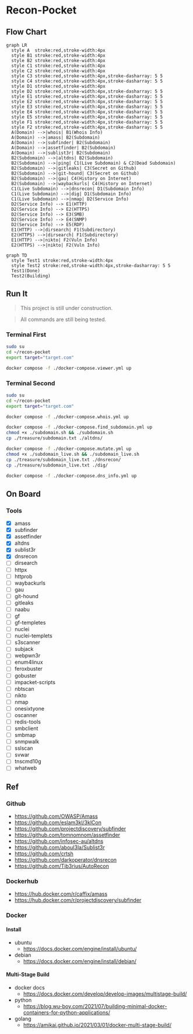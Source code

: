 # Recon-Pocket

## Flow Chart

```mermaid
graph LR
  style A  stroke:red,stroke-width:4px
  style B1 stroke:red,stroke-width:4px
  style B2 stroke:red,stroke-width:4px
  style C1 stroke:red,stroke-width:4px
  style C2 stroke:red,stroke-width:4px
  style C3 stroke:red,stroke-width:4px,stroke-dasharray: 5 5
  style C4 stroke:red,stroke-width:4px,stroke-dasharray: 5 5
  style D1 stroke:red,stroke-width:4px
  style D2 stroke:red,stroke-width:4px,stroke-dasharray: 5 5
  style E1 stroke:red,stroke-width:4px,stroke-dasharray: 5 5
  style E2 stroke:red,stroke-width:4px,stroke-dasharray: 5 5
  style E3 stroke:red,stroke-width:4px,stroke-dasharray: 5 5
  style E4 stroke:red,stroke-width:4px,stroke-dasharray: 5 5
  style E5 stroke:red,stroke-width:4px,stroke-dasharray: 5 5
  style F1 stroke:red,stroke-width:4px,stroke-dasharray: 5 5
  style F2 stroke:red,stroke-width:4px,stroke-dasharray: 5 5
  A(Domain) -->|whois| B1(Whois Info)
  A(Domain) -->|amass| B2(Subdomain)
  A(Domain) -->|subfinder| B2(Subdomain)
  A(Domain) -->|assetfinder| B2(Subdomain)
  A(Domain) -->|sublist3r| B2(Subdomain)
  B2(Subdomain) -->|altdns| B2(Subdomain)
  B2(Subdomain) -->|ping| C1(Live Subdomain) & C2(Dead Subdomain)
  B2(Subdomain) -->|gitleaks| C3(Secret on Github)
  B2(Subdomain) -->|git-hound| C3(Secret on Github)
  B2(Subdomain) -->|gau| C4(History on Internet)
  B2(Subdomain) -->|waybackurls| C4(History on Internet)
  C1(Live Subdomain) -->|dnsrecon| D1(Subdomain Info)
  C1(Live Subdomain) -->|dig| D1(Subdomain Info)
  C1(Live Subdomain) -->|nmap| D2(Service Info)
  D2(Service Info) --> E1(HTTP)
  D2(Service Info) --> E2(HTTPS)
  D2(Service Info) --> E3(SMB)
  D2(Service Info) --> E4(SNMP)
  D2(Service Info) --> E5(RDP)
  E1(HTTP) -->|dirsearch| F1(Subdirectory)
  E2(HTTPS) -->|dirsearch| F1(Subdirectory)
  E1(HTTP) -->|nikto| F2(Vuln Info)
  E2(HTTPS) -->|nikto| F2(Vuln Info)
```

```mermaid
graph TD
  style Test1 stroke:red,stroke-width:4px
  style Test2 stroke:red,stroke-width:4px,stroke-dasharray: 5 5
  Test1(Done)
  Test2(Building)
```

## Run It

> This project is still under construction.

> All commands are still being tested.

### Terminal First

```bash
sudo su
cd ~/recon-pocket
export target="target.com"

docker compose -f ./docker-compose.viewer.yml up
```

### Terminal Second

```bash
sudo su
cd ~/recon-pocket
export target="target.com"

docker compose -f ./docker-compose.whois.yml up

docker compose -f ./docker-compose.find_subdomain.yml up
chmod +x ./subdomain.sh && ./subdomain.sh
cp ./treasure/subdomain.txt ./altdns/

docker compose -f ./docker-compose.mutate.yml up
chmod +x ./subdomain_live.sh && ./subdomain_live.sh
cp ./treasure/subdomain_live.txt ./dnsrecon/
cp ./treasure/subdomain_live.txt ./dig/

docker compose -f ./docker-compose.dns_info.yml up
```

## On Board

### Tools

- [X] amass
- [X] subfinder
- [X] assetfinder
- [X] altdns
- [X] sublist3r
- [X] dnsrecon
- [ ] dirsearch
- [ ] httpx
- [ ] httprob
- [ ] waybackurls
- [ ] gau
- [ ] git-hound
- [ ] gitleaks
- [ ] naabu
- [ ] gf
- [ ] gf-templetes
- [ ] nuclei
- [ ] nuclei-templets
- [ ] s3scanner
- [ ] subjack
- [ ] webpwn3r
- [ ] enum4linux
- [ ] feroxbuster
- [ ] gobuster
- [ ] impacket-scripts
- [ ] nbtscan
- [ ] nikto
- [ ] nmap
- [ ] onesixtyone
- [ ] oscanner
- [ ] redis-tools
- [ ] smbclient
- [ ] smbmap
- [ ] snmpwalk
- [ ] sslscan
- [ ] svwar
- [ ] tnscmd10g
- [ ] whatweb

## Ref

### Github

- https://github.com/OWASP/Amass
- https://github.com/eslam3kl/3klCon
- https://github.com/projectdiscovery/subfinder
- https://github.com/tomnomnom/assetfinder
- https://github.com/infosec-au/altdns
- https://github.com/aboul3la/Sublist3r
- https://github.com/crtsh
- https://github.com/darkoperator/dnsrecon
- https://github.com/Tib3rius/AutoRecon

### Dockerhub

- https://hub.docker.com/r/caffix/amass
- https://hub.docker.com/r/projectdiscovery/subfinder

### Docker 

#### Install

- ubuntu
  - https://docs.docker.com/engine/install/ubuntu/
- debian
  - https://docs.docker.com/engine/install/debian/

#### Multi-Stage Build

- docker docs
  - https://docs.docker.com/develop/develop-images/multistage-build/
- python
  - https://blog.wu-boy.com/2021/07/building-minimal-docker-containers-for-python-applications/
- golang
  - https://amikai.github.io/2021/03/01/docker-multi-stage-build/